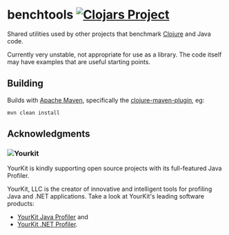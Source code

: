 # benchtools [![Clojars Project](https://img.shields.io/clojars/v/palisades-lakes/bench-tools.svg)](https://clojars.org/palisades-lakes/benchtools)


Shared utilities used by other projects that benchmark
[Clojure](https://clojure.org/) and Java code.

Currently very unstable, not appropriate for use as a library.
The code itself may have examples that are useful starting 
points.


## Building

Builds with [Apache Maven](https://maven.apache.org/), 
specifically the 
[clojure-maven-plugin](https://github.com/talios/clojure-maven-plugin),
eg:

```Maven
mvn clean install
```

## Acknowledgments

### ![Yourkit](https://www.yourkit.com/images/yklogo.png)

YourKit is kindly supporting open source projects with its full-featured Java
Profiler.

YourKit, LLC is the creator of innovative and intelligent tools for profiling
Java and .NET applications. Take a look at YourKit's leading software products:

* <a href="http://www.yourkit.com/java/profiler/index.jsp">YourKit Java Profiler</a> and
* <a href="http://www.yourkit.com/.net/profiler/index.jsp">YourKit .NET Profiler</a>.
